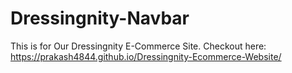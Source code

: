 # Dressingnity-Navbar
This is for Our Dressingnity E-Commerce Site.
Checkout here: https://prakash4844.github.io/Dressingnity-Ecommerce-Website/
